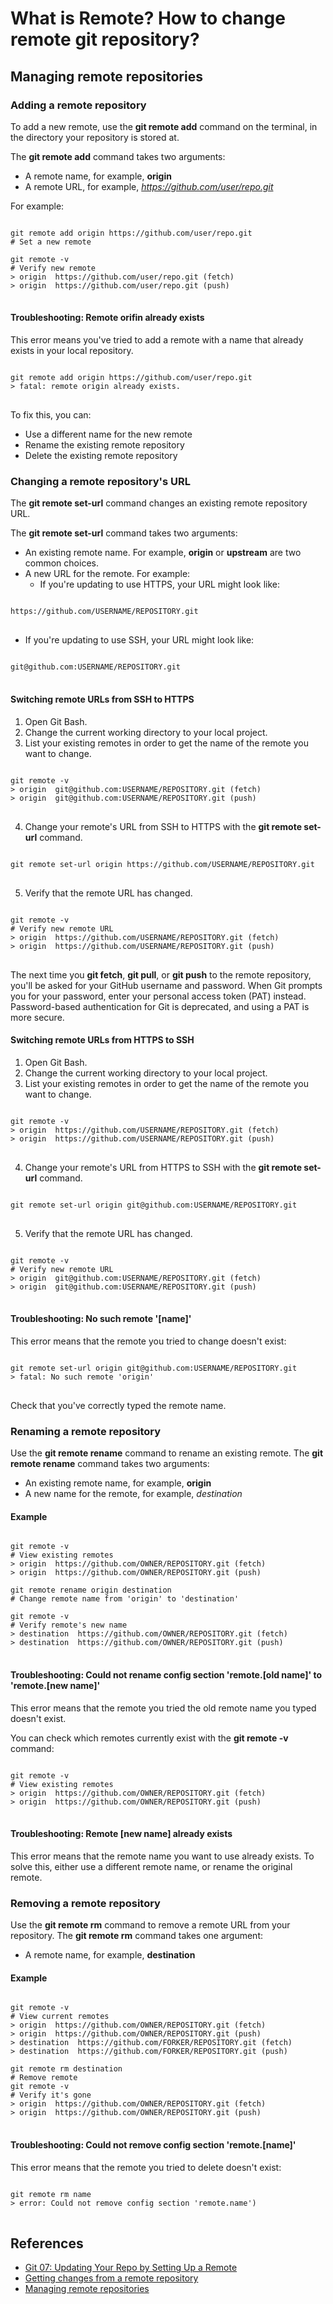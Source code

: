 # What is Remote? How to change remote git repository?
## Managing remote repositories
### Adding a remote repository
To add a new remote, use the __git remote add__ command on the terminal, in the directory your repository is stored at.

The __git remote add__ command takes two arguments:
* A remote name, for example, __origin__
* A remote URL, for example, *https://github.com/user/repo.git*

For example:
<pre>
<code>
git remote add origin https://github.com/user/repo.git
# Set a new remote

git remote -v
# Verify new remote
> origin  https://github.com/user/repo.git (fetch)
> origin  https://github.com/user/repo.git (push)
</code>
</pre>

#### Troubleshooting: Remote orifin already exists
This error means you've tried to add a remote with a name that already exists in your local repository.
<pre>
<code>
git remote add origin https://github.com/user/repo.git
> fatal: remote origin already exists.
</code>
</pre>
To fix this, you can:
* Use a different name for the new remote
* Rename the existing remote repository
* Delete the existing remote repository

### Changing a remote repository's URL
The __git remote set-url__ command changes an existing remote repository URL.

The __git remote set-url__ command takes two arguments:
* An existing remote name. For example, __origin__ or __upstream__ are two common choices.
* A new URL for the remote. For example:
  *  If you're updating to use HTTPS, your URL might look like:
<pre>
<code>
https://github.com/USERNAME/REPOSITORY.git
</code>
</pre>
  * If you're updating to use SSH, your URL might look like:
<pre>
<code>
git@github.com:USERNAME/REPOSITORY.git
</code>
</pre>

#### Switching remote URLs from SSH to HTTPS
1. Open Git Bash.
2. Change the current working directory to your local project.
3. List your existing remotes in order to get the name of the remote you want to change.
<pre>
<code>
git remote -v
> origin  git@github.com:USERNAME/REPOSITORY.git (fetch)
> origin  git@github.com:USERNAME/REPOSITORY.git (push)
</code>
</pre>
4. Change your remote's URL from SSH to HTTPS with the __git remote set-url__ command.
<pre>
<code>
git remote set-url origin https://github.com/USERNAME/REPOSITORY.git
</code>
</pre>
5. Verify that the remote URL has changed.
<pre>
<code>
git remote -v
# Verify new remote URL
> origin  https://github.com/USERNAME/REPOSITORY.git (fetch)
> origin  https://github.com/USERNAME/REPOSITORY.git (push)
</code>
</pre>
The next time you __git fetch__, __git pull__, or __git push__ to the remote repository, you'll be asked for your GitHub username and password. When Git prompts you for your password, enter your personal access token (PAT) instead. Password-based authentication for Git is deprecated, and using a PAT is more secure.

#### Switching remote URLs from HTTPS to SSH
1. Open Git Bash.
2. Change the current working directory to your local project.
3. List your existing remotes in order to get the name of the remote you want to change.
<pre>
<code>
git remote -v
> origin  https://github.com/USERNAME/REPOSITORY.git (fetch)
> origin  https://github.com/USERNAME/REPOSITORY.git (push)
</code>
</pre>
4. Change your remote's URL from HTTPS to SSH with the __git remote set-url__ command.
<pre>
<code>
git remote set-url origin git@github.com:USERNAME/REPOSITORY.git
</code>
</pre>
5. Verify that the remote URL has changed.
<pre>
<code>
git remote -v
# Verify new remote URL
> origin  git@github.com:USERNAME/REPOSITORY.git (fetch)
> origin  git@github.com:USERNAME/REPOSITORY.git (push)
</code>
</pre>

#### Troubleshooting: No such remote '[name]'
This error means that the remote you tried to change doesn't exist:
<pre>
<code>
git remote set-url origin git@github.com:USERNAME/REPOSITORY.git
> fatal: No such remote 'origin'
</code>
</pre>
Check that you've correctly typed the remote name.

### Renaming a remote repository
Use the __git remote rename__ command to rename an existing remote.
The __git remote rename__ command takes two arguments:
* An existing remote name, for example, __origin__
* A new name for the remote, for example, *destination*

#### Example
<pre>
<code>
git remote -v
# View existing remotes
> origin  https://github.com/OWNER/REPOSITORY.git (fetch)
> origin  https://github.com/OWNER/REPOSITORY.git (push)

git remote rename origin destination
# Change remote name from 'origin' to 'destination'

git remote -v
# Verify remote's new name
> destination  https://github.com/OWNER/REPOSITORY.git (fetch)
> destination  https://github.com/OWNER/REPOSITORY.git (push)
</code>
</pre>

#### Troubleshooting: Could not rename config section 'remote.[old name]' to 'remote.[new name]'
This error means that the remote you tried the old remote name you typed doesn't exist.

You can check which remotes currently exist with the __git remote -v__ command:
<pre>
<code>
git remote -v
# View existing remotes
> origin  https://github.com/OWNER/REPOSITORY.git (fetch)
> origin  https://github.com/OWNER/REPOSITORY.git (push)
</code>
</pre>

#### Troubleshooting: Remote [new name] already exists
This error means that the remote name you want to use already exists. To solve this, either use a different remote name, or rename the original remote.

### Removing a remote repository
Use the __git remote rm__ command to remove a remote URL from your repository.
The __git remote rm__ command takes one argument:
* A remote name, for example, __destination__

#### Example
<pre>
<code>
git remote -v
# View current remotes
> origin  https://github.com/OWNER/REPOSITORY.git (fetch)
> origin  https://github.com/OWNER/REPOSITORY.git (push)
> destination  https://github.com/FORKER/REPOSITORY.git (fetch)
> destination  https://github.com/FORKER/REPOSITORY.git (push)

git remote rm destination
# Remove remote
git remote -v
# Verify it's gone
> origin  https://github.com/OWNER/REPOSITORY.git (fetch)
> origin  https://github.com/OWNER/REPOSITORY.git (push)
</code>
</pre>

#### Troubleshooting: Could not remove config section 'remote.[name]'
This error means that the remote you tried to delete doesn't exist:
<pre>
<code>
git remote rm name
> error: Could not remove config section 'remote.name')
</code>
</pre>

## References
- [Git 07: Updating Your Repo by Setting Up a Remote](https://www.neonscience.org/resources/learning-hub/tutorials/git-setup-remote)
- [Getting changes from a remote repository](https://docs.github.com/en/github/getting-started-with-github/getting-changes-from-a-remote-repository)
- [Managing remote repositories](https://docs.github.com/en/github/getting-started-with-github/managing-remote-repositories)